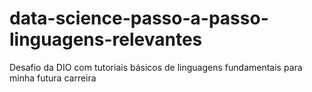 # data-science-passo-a-passo-linguagens-relevantes
Desafio da DIO com tutoriais básicos de linguagens fundamentais para minha futura carreira
